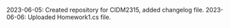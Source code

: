 2023-06-05: Created repository for CIDM2315, added changelog file.
2023-06-06: Uploaded Homework1.cs file.

